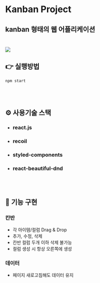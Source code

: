 # **Kanban Project**

## **kanban 형태의 웹 어플리케이션**<br></br>


<img src="https://user-images.githubusercontent.com/116490063/217549372-76ce1853-81cc-4c8c-8f5b-0afba7441d93.mp4">


## 👉 **실행방법**

```
npm start
```

<br></br>

## ⚙ **사용기술 스택**

- ### react.js
- ### recoil
- ### styled-components
- ### react-beautiful-dnd

<br></br>

## 📌 **기능 구현**

### 칸반

- 각 아이템/컬럼 Drag & Drop
- 추가, 수정, 삭제
- 칸반 컬럼 두개 이하 삭제 불가능
- 컬럼 생성 시 항상 오른쪽에 생성

### 데이터

- 페이지 새로고침해도 데이터 유지

